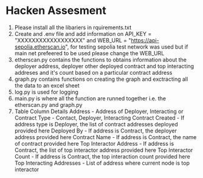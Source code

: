 # Hacken Assesment

1. Please install all the libariers in rquirements.txt
2. Create and .env file and add information on API_KEY = "XXXXXXXXXXXXXXXXXX" and 
WEB_URL = "https://api-sepolia.etherscan.io", for testing sepolia test network was used but if main net prefeered to be used please change the WEB_URL
3. etherscan.py contains the functions to obtains information about the deployer address, deployer other deployed contract and top interacting addreses and it's count based on a particular contract address
4. graph.py contains functions on creating the graph and exctracting all the data to an excel sheet
5. log.py is used for logging
5. main.py is where all the function are runned together i.e. the etherscan.py and graph.py
6. Table Column Details
    Address - Address of Deployer, Interacting or Contract
    Type - Contact, Deployer, Interacting
    Contract Created - If address type is Deployer, the list of contract addresses deployed provided here
    Deployed By - If address is Contract, the deployer address provided here
    Contract Name - If address is Contract, the name of contract provided here
    Top Interactor Address - If address is Contract, the list of top interactor address provided here
    Top Interactor Count - If address is Contract, the top interaction count provided here
    Top Interacting Addresses - List of address where current node is top interactor

